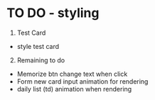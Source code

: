 # TO DO - styling

1. Test Card

- style test card

2. Remaining to do

- Memorize btn change text when click
- Form new card input animation for rendering
- daily list (td) animation when rendering
